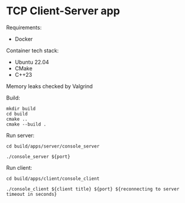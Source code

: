 # TCP Client-Server app

Requirements:
- Docker

Container tech stack:
- Ubuntu 22.04
- CMake
- C++23

Memory leaks checked by Valgrind

Build:
```
mkdir build
cd build
cmake ..
cmake --build .
```

Run server:

```
cd build/apps/server/console_server

./console_server ${port}
```

Run client:

```
cd build/apps/client/console_client

./console_client ${client title} ${port} ${reconnecting to server timeout in seconds}
```